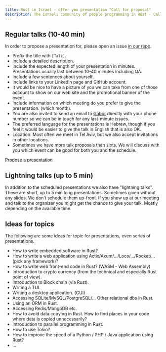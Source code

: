 ```yaml
---
title: Rust in Israel - offer you presentation "Call for proposal"
description: The Israeli community of people programming in Rust - Call for presentation proposals
---
```


## Regular talks (10-40 min)

In order to propose a presentation for, please open an issue [in our repo](https://github.com/szabgab/rust.org.il/issues).

* Prefix the title with `[Talk]`.
* Include a detailed description.
* Include the expected length of your presentation in minutes. Presentations usually last between 10-40 minutes including QA.
* Include a few sentences about yourself.
* Include links to your LinkedIn page and GitHub account.
* It would be nice to have a picture of you we can take from one of those account to show on our web site and the promotional banner of the event.
* Include information on which meeting do you prefer to give the presentation. (which month).
* You are also invited to send an email to [Gabor](https://szabgab.com/contact) directly with your phone number so we can be in touch for any last-minute issues.
* The preferred language for the presentations is Hebrew, though if you feel it would be easier to give the talk in English that is also OK.
* Location: Most often we meet in Tel Aviv, but we also accept invitations in other locations.
* Sometimes we have more talk proposals than slots. We will discuss with you which event can be good for both you and the schedule.

<a class="button is-primary" href="https://github.com/szabgab/rust.org.il/issues">Propose a presentation</a>

## Lightning talks (up to 5 min)

In addition to the scheduled presentations we also have "lightning talks". These are short, up to 5 min long presentations.
Sometimes given without any slides. We don't schedule them up-front. If you show up at our meeting and talk to the
organizer you might get the chance to give your talk. Mostly depending on the available time.

## Ideas for topics

The following are some ideas for topic for presentations, even series of presentations.

* How to write embedded software in Rust?
* How to write a web application using Actix/Axum/.../Loco/.../Rocket/... (pick any framework)?
* How to write web front-end code in Rust? (WASM - Web Assembly)
* Introduction to crypto currency (from the technical and especially Rust point of view).
* Introduction to Block chain (via Rust).
* Writing a TUI.
* Writing a desktop application. (GUI)
* Accessing SQLite/MySQL/PostgreSQL/... Other relational dbs in Rust.
* Using an ORM in Rust.
* Accessing Redis/MongoDB etc.
* How to avoid data copying in Rust. How to find places in your code where data is copied unnecessarily?
* Introduction to parallel programming in Rust.
* How to use Tokio?
* How to improve the speed of a Python / PHP / Java application using Rust?
* ...


